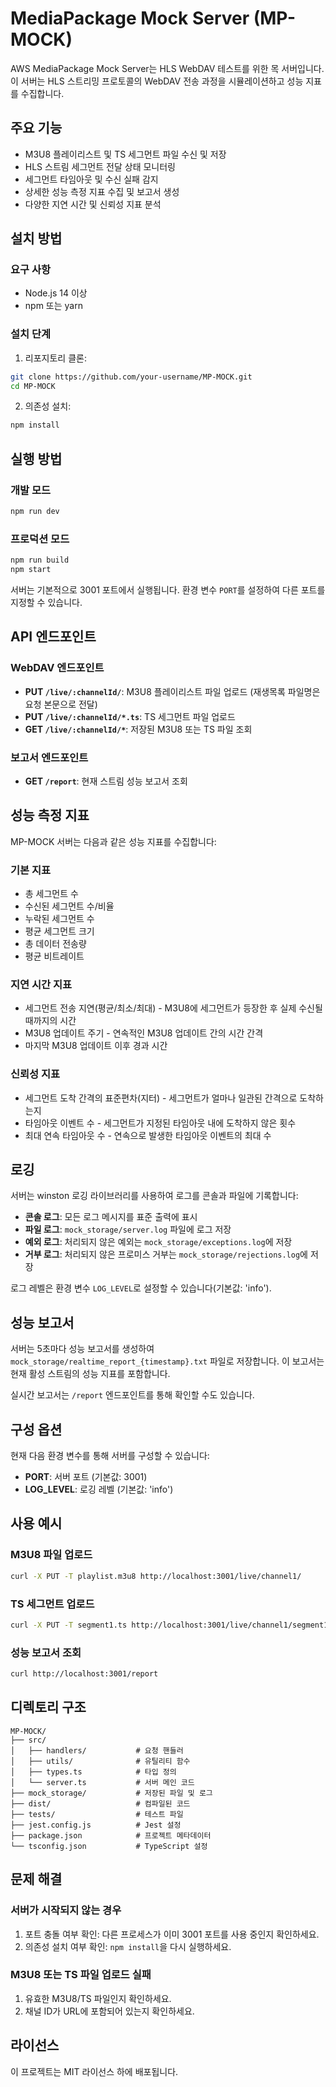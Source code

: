 # MediaPackage Mock Server (MP-MOCK)

AWS MediaPackage Mock Server는 HLS WebDAV 테스트를 위한 목 서버입니다. 이 서버는 HLS 스트리밍 프로토콜의 WebDAV 전송 과정을 시뮬레이션하고 성능 지표를 수집합니다.

## 주요 기능

- M3U8 플레이리스트 및 TS 세그먼트 파일 수신 및 저장
- HLS 스트림 세그먼트 전달 상태 모니터링
- 세그먼트 타임아웃 및 수신 실패 감지
- 상세한 성능 측정 지표 수집 및 보고서 생성
- 다양한 지연 시간 및 신뢰성 지표 분석

## 설치 방법

### 요구 사항

- Node.js 14 이상
- npm 또는 yarn

### 설치 단계

1. 리포지토리 클론:
```bash
git clone https://github.com/your-username/MP-MOCK.git
cd MP-MOCK
```

2. 의존성 설치:
```bash
npm install
```

## 실행 방법

### 개발 모드

```bash
npm run dev
```

### 프로덕션 모드

```bash
npm run build
npm start
```

서버는 기본적으로 3001 포트에서 실행됩니다. 환경 변수 `PORT`를 설정하여 다른 포트를 지정할 수 있습니다.

## API 엔드포인트

### WebDAV 엔드포인트

- **PUT `/live/:channelId/`**: M3U8 플레이리스트 파일 업로드 (재생목록 파일명은 요청 본문으로 전달)
- **PUT `/live/:channelId/*.ts`**: TS 세그먼트 파일 업로드
- **GET `/live/:channelId/*`**: 저장된 M3U8 또는 TS 파일 조회

### 보고서 엔드포인트

- **GET `/report`**: 현재 스트림 성능 보고서 조회

## 성능 측정 지표

MP-MOCK 서버는 다음과 같은 성능 지표를 수집합니다:

### 기본 지표
- 총 세그먼트 수
- 수신된 세그먼트 수/비율
- 누락된 세그먼트 수
- 평균 세그먼트 크기
- 총 데이터 전송량
- 평균 비트레이트

### 지연 시간 지표
- 세그먼트 전송 지연(평균/최소/최대) - M3U8에 세그먼트가 등장한 후 실제 수신될 때까지의 시간
- M3U8 업데이트 주기 - 연속적인 M3U8 업데이트 간의 시간 간격
- 마지막 M3U8 업데이트 이후 경과 시간

### 신뢰성 지표
- 세그먼트 도착 간격의 표준편차(지터) - 세그먼트가 얼마나 일관된 간격으로 도착하는지
- 타임아웃 이벤트 수 - 세그먼트가 지정된 타임아웃 내에 도착하지 않은 횟수
- 최대 연속 타임아웃 수 - 연속으로 발생한 타임아웃 이벤트의 최대 수

## 로깅

서버는 winston 로깅 라이브러리를 사용하여 로그를 콘솔과 파일에 기록합니다:

- **콘솔 로그**: 모든 로그 메시지를 표준 출력에 표시
- **파일 로그**: `mock_storage/server.log` 파일에 로그 저장
- **예외 로그**: 처리되지 않은 예외는 `mock_storage/exceptions.log`에 저장
- **거부 로그**: 처리되지 않은 프로미스 거부는 `mock_storage/rejections.log`에 저장

로그 레벨은 환경 변수 `LOG_LEVEL`로 설정할 수 있습니다(기본값: 'info').

## 성능 보고서

서버는 5초마다 성능 보고서를 생성하여 `mock_storage/realtime_report_{timestamp}.txt` 파일로 저장합니다. 이 보고서는 현재 활성 스트림의 성능 지표를 포함합니다.

실시간 보고서는 `/report` 엔드포인트를 통해 확인할 수도 있습니다.

## 구성 옵션

현재 다음 환경 변수를 통해 서버를 구성할 수 있습니다:

- **PORT**: 서버 포트 (기본값: 3001)
- **LOG_LEVEL**: 로깅 레벨 (기본값: 'info')

## 사용 예시

### M3U8 파일 업로드

```bash
curl -X PUT -T playlist.m3u8 http://localhost:3001/live/channel1/
```

### TS 세그먼트 업로드

```bash
curl -X PUT -T segment1.ts http://localhost:3001/live/channel1/segment1.ts
```

### 성능 보고서 조회

```bash
curl http://localhost:3001/report
```

## 디렉토리 구조

```
MP-MOCK/
├── src/
│   ├── handlers/           # 요청 핸들러
│   ├── utils/              # 유틸리티 함수
│   ├── types.ts            # 타입 정의
│   └── server.ts           # 서버 메인 코드
├── mock_storage/           # 저장된 파일 및 로그
├── dist/                   # 컴파일된 코드
├── tests/                  # 테스트 파일
├── jest.config.js          # Jest 설정
├── package.json            # 프로젝트 메타데이터
└── tsconfig.json           # TypeScript 설정
```

## 문제 해결

### 서버가 시작되지 않는 경우

1. 포트 충돌 여부 확인: 다른 프로세스가 이미 3001 포트를 사용 중인지 확인하세요.
2. 의존성 설치 여부 확인: `npm install`을 다시 실행하세요.

### M3U8 또는 TS 파일 업로드 실패

1. 유효한 M3U8/TS 파일인지 확인하세요.
2. 채널 ID가 URL에 포함되어 있는지 확인하세요.

## 라이선스

이 프로젝트는 MIT 라이선스 하에 배포됩니다. 